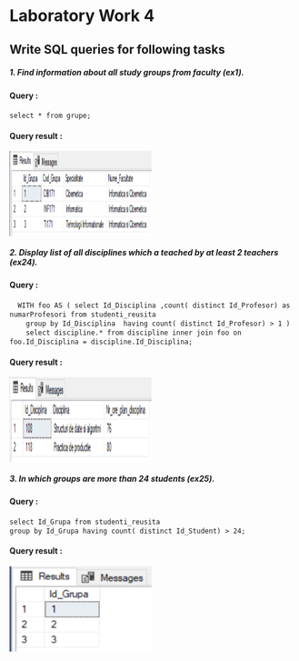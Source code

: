# Laboratory Work 4

## Write SQL queries for following tasks
##### 1. Find information about all study groups from faculty (ex1).
#### Query : 
```
select * from grupe;
```
#### Query result : 
<img  align="center" width="250" height="150" src="screenshots/ex1.png">

##### 2. Display list of all disciplines which a teached by at least 2 teachers (ex24).
#### Query : 
```
  WITH foo AS (	select Id_Disciplina ,count( distinct Id_Profesor) as numarProfesori from studenti_reusita
	group by Id_Disciplina  having count( distinct Id_Profesor) > 1 )
	select discipline.* from discipline inner join foo on foo.Id_Disciplina = discipline.Id_Disciplina;
```
#### Query result : 
<img  align="center" width="250" height="150" src="screenshots/ex24.png">

##### 3. In which groups are more than 24 students (ex25).
#### Query : 
```
select Id_Grupa from studenti_reusita 
group by Id_Grupa having count( distinct Id_Student) > 24;
```
#### Query result : 
<img  align="center" width="250" height="150" src="screenshots/ex25.png">




